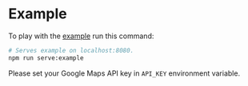 # Example
To play with the [example](https://github.com/p803/vue-google-maps/tree/master/example) run this command:

```sh
# Serves example on localhost:8080.
npm run serve:example
```

Please set your Google Maps API key in `API_KEY` environment variable.
